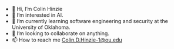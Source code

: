 - 👋 Hi, I’m Colin Hinzie
- 👀 I’m interested in AI.
- 🌱 I’m currently learning software engineering and security at the University of Oklahoma.
- 💞️ I’m looking to collaborate on anything.
- 📫 How to reach me Colin.D.Hinzie-1@ou.edu

<!---
chinzie/chinzie is a ✨ special ✨ repository because its `README.md` (this file) appears on your GitHub profile.
You can click the Preview link to take a look at your changes.
--->
